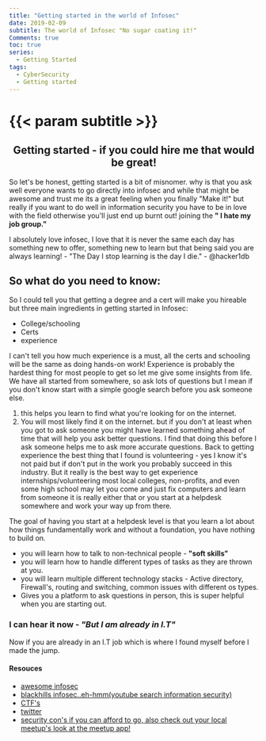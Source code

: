 ```yaml
---
title: "Getting started in the world of Infosec"
date: 2019-02-09
subtitle: The world of Infosec "No sugar coating it!"
Comments: true
toc: true
series:
  - Getting Started
tags:
  - CyberSecurity
  - Getting started
---
```


# {{< param subtitle >}}

## <center><strong> Getting started - if you could hire me that would be great! </strong><center>

So let's be honest, getting started is a bit of misnomer.
why is that you ask well everyone wants to go directly into infosec and while that might be awesome and trust me
its a great feeling when you finally "Make it!" but really if you want to do well in information security you have
to be in love with the field otherwise you'll just end up burnt out! joining the **" I hate my job group."**

I absolutely love infosec, I love that it is never the same each day has something new to offer, something new to learn
but that being said you are always learning! - "The Day I stop learning is the day I die." - @hacker1db

## So what do you need to know:

So I could tell you that getting a degree and a cert will make you hireable but three main ingredients in getting
started in Infosec:

- College/schooling
- Certs
- experience

I can't tell you how much experience is a must, all the certs and schooling will be the same as doing hands-on
work! Experience is probably the hardest thing for most people to get so let me give some insights from life.
We have all started from somewhere, so ask lots of questions but I mean if you don't know start with a simple google
search before you ask someone else.

1. this helps you learn to find what you're looking for on the internet.
2. You will most likely find it on the internet. but if you don't at least when you got to ask someone you might have
   learned something ahead of time that will help you ask better questions. I find that doing this before I ask someone
   helps me to ask more accurate questions.
   Back to getting experience the best thing that I found is volunteering - yes I know it's not paid but if don't put in the work you probably succeed in this industry. But it really is the best way to get experience internships/volunteering most local colleges, non-profits, and even some high school may let you come and just fix computers and learn from
   someone it is really either that or you start at a helpdesk somewhere and work your way up from there.

The goal of having you start at a helpdesk level is that you learn a lot about how things fundamentally work and without a
foundation, you have nothing to build on.

- you will learn how to talk to non-technical people - **"soft skills"**
- you will learn how to handle different types of tasks as they are thrown at you.
- you will learn multiple different technology stacks - Active directory, Firewall's, routing and switching, common
  issues with different os types.
- Gives you a platform to ask questions in person, this is super helpful when you are starting out.

### I can hear it now - _"But I am already in I.T"_

Now if you are already in an I.T job which is where I found myself before I made the jump.

#### Resouces

- [awesome infosec](https://github.com/onlurking/awesome-infosec)
- [blackhills infosec..eh-hmm(youtube search information security)](https://www.blackhillsinfosec.com/blog/)
- [CTF's](https://github.com/apsdehal/awesome-ctf)
- [twitter](https://twitter.com/hacker1db)
- [security con's if you can afford to go, also check out your local meetup's look at the meetup app!](https://www.meetup.com/apps/)
